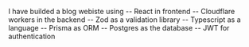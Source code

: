 I have builded a blog webiste using
-- React in frontend
-- Cloudflare workers in the backend
-- Zod as a validation library
-- Typescript as a language 
-- Prisma as ORM
-- Postgres as the database
-- JWT for authentication

